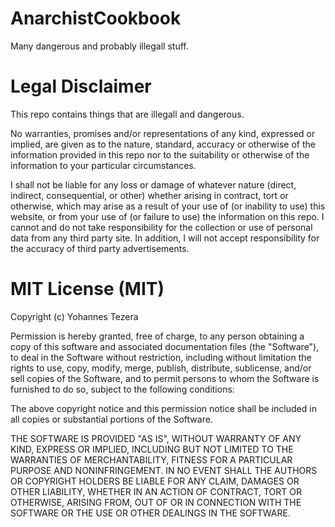 # AnarchistCookbook
Many dangerous and probably illegall stuff.

# Legal Disclaimer
This repo contains things that are illegall and dangerous.

No warranties, promises and/or representations of any kind, expressed or implied, are given as to the nature,
standard, accuracy or otherwise of the information provided in this repo nor to the suitability or
otherwise of the information to your particular circumstances.

I shall not be liable for any loss or damage of whatever nature (direct, indirect, consequential, or other)
whether arising in contract, tort or otherwise, which may arise as a result of your use of (or inability to use)
this website, or from your use of (or failure to use) the information on this repo. I cannot and do not take 
responsibility for the collection or use of personal data from any third party site. In addition, I will not accept
responsibility for the accuracy of third party advertisements.


# MIT License (MIT)

Copyright (c) Yohannes Tezera

Permission is hereby granted, free of charge, to any person obtaining a copy of this software and associated documentation files (the "Software"), to deal in the Software without restriction, including without limitation the rights to use, copy, modify, merge, publish, distribute, sublicense, and/or sell copies of the Software, and to permit persons to whom the Software is furnished to do so, subject to the following conditions:

The above copyright notice and this permission notice shall be included in all copies or substantial portions of the Software.

THE SOFTWARE IS PROVIDED "AS IS", WITHOUT WARRANTY OF ANY KIND, EXPRESS OR IMPLIED, INCLUDING BUT NOT LIMITED TO THE WARRANTIES OF MERCHANTABILITY, FITNESS FOR A PARTICULAR PURPOSE AND NONINFRINGEMENT. IN NO EVENT SHALL THE AUTHORS OR COPYRIGHT HOLDERS BE LIABLE FOR ANY CLAIM, DAMAGES OR OTHER LIABILITY, WHETHER IN AN ACTION OF CONTRACT, TORT OR OTHERWISE, ARISING FROM, OUT OF OR IN CONNECTION WITH THE SOFTWARE OR THE USE OR OTHER DEALINGS IN THE SOFTWARE.
